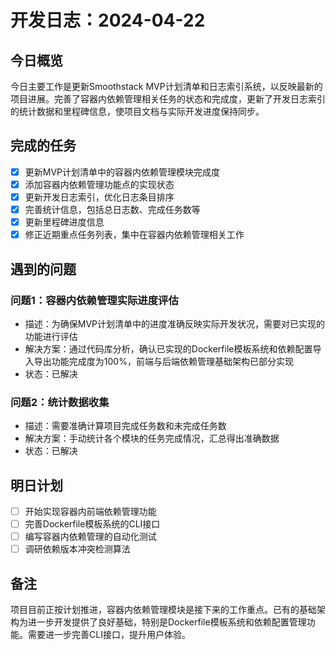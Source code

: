 # 开发日志：2024-04-22

## 今日概览
今日主要工作是更新Smoothstack MVP计划清单和日志索引系统，以反映最新的项目进展。完善了容器内依赖管理相关任务的状态和完成度，更新了开发日志索引的统计数据和里程碑信息，使项目文档与实际开发进度保持同步。

## 完成的任务
- [x] 更新MVP计划清单中的容器内依赖管理模块完成度
- [x] 添加容器内依赖管理功能点的实现状态
- [x] 更新开发日志索引，优化日志条目排序
- [x] 完善统计信息，包括总日志数、完成任务数等
- [x] 更新里程碑进度信息
- [x] 修正近期重点任务列表，集中在容器内依赖管理相关工作

## 遇到的问题
### 问题1：容器内依赖管理实际进度评估
- 描述：为确保MVP计划清单中的进度准确反映实际开发状况，需要对已实现的功能进行评估
- 解决方案：通过代码库分析，确认已实现的Dockerfile模板系统和依赖配置导入导出功能完成度为100%，前端与后端依赖管理基础架构已部分实现
- 状态：已解决

### 问题2：统计数据收集
- 描述：需要准确计算项目完成任务数和未完成任务数
- 解决方案：手动统计各个模块的任务完成情况，汇总得出准确数据
- 状态：已解决

## 明日计划
- [ ] 开始实现容器内前端依赖管理功能
- [ ] 完善Dockerfile模板系统的CLI接口
- [ ] 编写容器内依赖管理的自动化测试
- [ ] 调研依赖版本冲突检测算法

## 备注
项目目前正按计划推进，容器内依赖管理模块是接下来的工作重点。已有的基础架构为进一步开发提供了良好基础，特别是Dockerfile模板系统和依赖配置管理功能。需要进一步完善CLI接口，提升用户体验。 